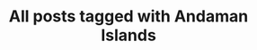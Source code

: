 ---
layout: tag
title: "All posts tagged with Andaman Islands"
permalink: /weblog/tags/andaman-islands/
taxonomy: Andaman Islands
---
